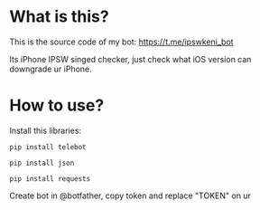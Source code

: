 # What is this?
This is the source code of my bot: https://t.me/ipswkeni_bot

  Its iPhone IPSW singed checker, just check what iOS version can downgrade ur iPhone.
# How to use?
Install this libraries:

`pip install telebot`

`pip install json`

`pip install requests`

Create bot in @botfather, copy token and replace "TOKEN" on ur
